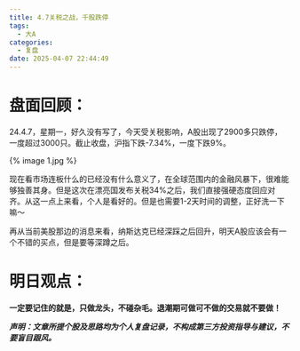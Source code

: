 ```yaml
---
title: 4.7关税之战，千股跌停
tags:
  - 大A
categories:
  - 复盘
date: 2025-04-07 22:44:49
---
```




# 盘面回顾：

24.4.7，星期一，好久没有写了，今天受关税影响，A股出现了2900多只跌停，一度超过3000只。截止收盘，沪指下跌-7.34%，一度下跌9%。

{% image 1.jpg %}

现在看市场连板什么的已经没有什么意义了，在全球范围内的金融风暴下，很难能够独善其身。但是这次在漂亮国发布关税34%之后，我们直接强硬态度回应对齐。从这一点上来看，个人是看好的。但是也需要1-2天时间的调整，正好洗一下嘛～

再从当前美股那边的消息来看，纳斯达克已经深踩之后回升，明天A股应该会有一个不错的买点，但是要等深蹲之后。

<!--more-->



# 明日观点：





**一定要记住的就是，只做龙头，不碰杂毛。退潮期可做可不做的交易就不要做！**



***声明：文章所提个股及思路均为个人复盘记录，不构成第三方投资指导与建议，不要盲目跟风。***
